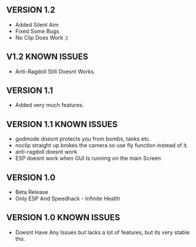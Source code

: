 ## VERSION 1.2

- Added Silent Aim
- Fixed Some Bugs
- No Clip Does Work :)

## V1.2 KNOWN ISSUES 

- Anti-Ragdoll Still Doesnt Works.


## VERSION 1.1

- Added very much features.

## VERSION 1.1 KNOWN ISSUES
- godmode doesnt protects you from bombs, tanks etc.
- noclip straight up brokes the camera so use fly function instead of it.
- anti-ragdoll doesnt work
- ESP doesnt work when GUI Is running on the main Screen

## VERSION 1.0

- Beta Release
- Only ESP And Speedhack - Infinite Health

## VERSION 1.0 KNOWN ISSUES

- Doesnt Have Any Issues but lacks a lot of features, but its very stable tho.
